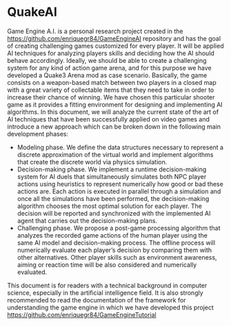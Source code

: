 # QuakeAI

Game Engine A.I. is a personal research project created in the https://github.com/enriquegr84/GameEngineAI repository and has the goal of creating challenging games customized for every player. It will be applied AI techniques for analyzing players skills and deciding how the AI should behave accordingly. Ideally, we should be able to create a challenging system for any kind of action game arena, and for this purpose we have developed a Quake3 Arena mod as case scenario. Basically, the game consists on a weapon-based match between two players in a closed map with a great variety of collectable items that they need to take in order to increase their chance of winning.  We have chosen this particular shooter game as it provides a fitting environment for designing and implementing AI algorithms. In this document, we will analyze the current state of the art of AI techniques that have been successfully applied on video games and introduce a new approach which can be broken down in the following main development phases: 

- Modeling phase. We define the data structures necessary to represent a discrete approximation of the virtual world and implement algorithms that create the discrete world via physics simulation.
- Decision-making phase. We implement a runtime decision-making system for AI duels that simultaneously simulates both NPC player actions using heuristics to represent numerically how good or bad these actions are. Each action is executed in parallel through a simulation and once all the simulations have been performed, the decision-making algorithm chooses the most optimal solution for each player. The decision will be reported and synchronized with the implemented AI agent that carries out the decision-making plans.
- Challenging phase. We propose a post-game processing algorithm that analyzes the recorded game actions of the human player using the same AI model and decision-making process. The offline process will numerically evaluate each player’s decision by comparing them with other alternatives. Other player skills such as environment awareness, aiming or reaction time will be also considered and numerically evaluated.

This document is for readers with a technical background in computer science, especially in the artificial intelligence field. It is also strongly recommended to read the documentation of the framework for understanding the game engine in which we have developed this project https://github.com/enriquegr84/GameEngineTutorial
